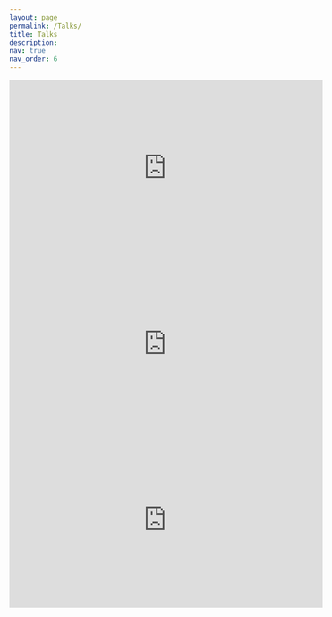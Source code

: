 ```yaml
---
layout: page
permalink: /Talks/
title: Talks
description:
nav: true
nav_order: 6
---
```


<iframe width="560" height="315" src="https://www.youtube-nocookie.com/embed/Qf1GYmk2YXo?si=X2E0PF_F26VBMVw2" title="YouTube video player" frameborder="0" allow="accelerometer; autoplay; clipboard-write; encrypted-media; gyroscope; picture-in-picture; web-share" allowfullscreen></iframe>

<iframe width="560" height="315" src="https://www.youtube-nocookie.com/embed/iOAMpEkdw-Y" title="YouTube video player" frameborder="0" allow="accelerometer; autoplay; clipboard-write; encrypted-media; gyroscope; picture-in-picture; web-share" allowfullscreen></iframe>

<iframe width="560" height="315" src="https://www.youtube-nocookie.com/embed/vyvb_8WzxQs" title="YouTube video player" frameborder="0" allow="accelerometer; autoplay; clipboard-write; encrypted-media; gyroscope; picture-in-picture; web-share" allowfullscreen></iframe>

